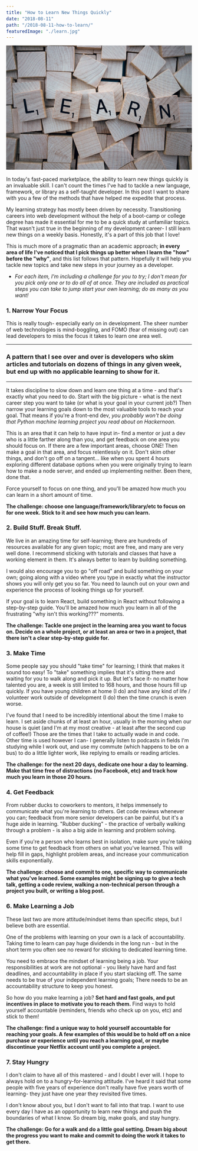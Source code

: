```yaml
---
title: "How to Learn New Things Quickly"
date: "2018-08-11"
path: "/2018-08-11-how-to-learn/"
featuredImage: "./learn.jpg"
---
```

![Learning](./learn.jpg)

In today's fast-paced marketplace, the ability to learn new things quickly is an invaluable skill. I can't count the times I've had to tackle a new language, framework, or library as a self-taught developer. In this post I want to share with you a few of the methods that have helped me expedite that process.

My learning strategy has mostly been driven by necessity. Transitioning careers into web development without the help of a boot-camp or college degree has made it essential for me to be a quick study at unfamiliar topics. That wasn't just true in the beginning of my development career- I still learn new things on a weekly basis. Honestly, it's a part of this job that I love!

This is much more of a pragmatic than an academic approach; **in every area of life I've noticed that I pick things up better when I learn the "how" before the "why"**, and this list follows that pattern. Hopefully it will help you tackle new topics and take new steps in your journey as a developer.

* *For each item, I'm including a challenge for you to try; I don't mean for you pick only one or to do all of at once. They are included as practical steps you can take to jump start your own learning; do as many as you want!*

### 1. Narrow Your Focus
This is really tough- especially early on in development. The sheer number of web technologies is mind-boggling, and FOMO (fear of missing out) can lead developers to miss the focus it takes to learn one area well. 
***
### A pattern that I see over and over is developers who skim articles and tutorials on dozens of things in any given week, but end up with no applicable learning to show for it.
***
It takes discipline to slow down and learn one thing at a time - and that's exactly what you need to do. Start with the big picture - what is the next career step you want to take (or what is your goal in your current job?) Then narrow your learning goals down to the most valuable tools to reach your goal. That means if you're a front-end dev, *you probably won't be doing that Python machine learning project you read about on Hackernoon.*

This is an area that it can help to have input in- find a mentor or just a dev who is a little farther along than you, and get feedback on one area you should focus on. If there are a few important areas, choose ONE! Then make a goal in that area, and focus relentlessly on it. Don't skim other things, and don't go off on a tangent... like when you spent 4 hours exploring different database options when you were originally trying to learn how to make a node server, and ended up implementing neither. Been there, done that.

Force yourself to focus on one thing, and you'll be amazed how much you can learn in a short amount of time.

**The challenge: choose one language/framework/library/etc to focus on for one week. Stick to it and see how much you can learn.**

### 2. Build Stuff. Break Stuff.
We live in an amazing time for self-learning; there are hundreds of resources available for any given topic; most are free, and many are very well done. I recommend sticking with tutorials and classes that have a working element in them. It's always better to learn by building something.

 I would also encourage you to go "off road" and build something on your own; going along with a video where you type in exactly what the instructor shows you will only get you so far. You need to launch out on your own and experience the process of looking things up for yourself.
 
  If your goal is to learn React, build something in React without following a step-by-step guide. You'll be amazed how much you learn in all of the frustrating "why isn't this working???" moments.

 **The challenge: Tackle one project in the learning area you want to focus on. Decide on a whole project, or at least an area or two in a project, that there isn't a clear step-by-step guide for.**

### 3. Make Time

Some people say you should "take time" for learning; I think that makes it sound too easy! To "take" something implies that it's sitting there and waiting for you to walk along and pick it up. But let's face it- no matter how talented you are, a week is still limited to 168 hours, and those hours fill up quickly. If you have young children at home (I do) and have any kind of life / volunteer work outside of development (I do) then the time crunch is even worse.

I've found that I need to be incredibly intentional about the time I make to learn. I set aside chunks of at least an hour, usually in the morning when our house is quiet (and I'm at my most creative - at least after the second cup of coffee!) Those are the times that I take to actually wade in and code. Other time is used however I can- I generally listen to podcasts in fields I'm studying while I work out, and use my commute (which happens to be on a bus) to do a little lighter work, like replying to emails or reading articles.

**The challenge: for the next 20 days, dedicate one hour a day to learning. Make that time free of distractions (no Facebook, etc) and track how much you learn in those 20 hours.**


### 4. Get Feedback

From rubber ducks to coworkers to mentors, it helps immensely to communicate what you're learning to others. Get code reviews whenever you can; feedback from more senior developers can be painful, but it's a huge aide in learning. "Rubber ducking" - the practice of verbally walking through a problem - is also a big aide in learning and problem solving.

 Even if you're a person who learns best in isolation, make sure you're taking some time to get feedback from others on what you've learned. This will help fill in gaps, highlight problem areas, and increase your communication skills exponentially. 

**The challenge: choose and commit to one, specific way to communicate what you've learned. Some examples might be signing up to give a tech talk, getting a code review, walking a non-technical person through a project you built, or writing a blog post.**

### 6. Make Learning a Job
These last two are more attitude/mindset items than specific steps, but I believe both are essential. 

One of the problems with learning on your own is a lack of accountability. Taking time to learn can pay huge dividends in the long run - but in the short term you often see no reward for sticking to dedicated learning time. 

You need to embrace the mindset of learning being a job. Your responsibilities at work are not optional - you likely have hard and fast deadlines, and accountability in place if you start slacking off. The same needs to be true of your independent learning goals; There needs to be an accountability structure to keep you honest.

So how do you make learning a job? **Set hard and fast goals, and put incentives in place to motivate you to reach them.** Find ways to hold yourself accountable (reminders, friends who check up on you, etc) and stick to them!

**The challenge: find a unique way to hold yourself accountable for reaching your goals. A few examples of this would be to hold off on a nice purchase or experience until you reach a learning goal, or maybe discontinue your Netflix account until you complete a project.**

### 7. Stay Hungry

I don't claim to have all of this mastered - and I doubt I ever will. I hope to always hold on to a hungry-for-learning attitude. I've heard it said that some people with five years of experience don't really have five years worth of learning- they just have one year they revisited five times.

 I don't know about you, but I don't want to fall into that trap. I want to use every day I have as an opportunity to learn new things and push the boundaries of what I know. So dream big, make goals, and stay hungry.

**The challenge: Go for a walk and do a little goal setting. Dream big about the progress you want to make and commit to doing the work it takes to get there.**